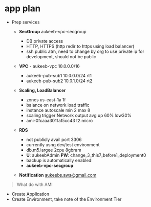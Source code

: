 # app plan

- Prep services
  - **SecGroup** aukeeb-vpc-secgroup
    - DB private access
    - HTTP, HTTPS (http redir to https using load balancer)
    - ssh public atm, need to change by org to use private ip for development, should not be public
  - **VPC** -  aukeeb-vpc 10.0.0.0/16
    - aukeeb-pub-sub1 10.0.0.0/24  rt1
    - aukeeb-pub-sub2 10.0.1.0/24  rt2

  - **Scaling, LoadBalancer**
    - zones us-east-1a 1f
    - balance on network load traffic
    - instance autoscale min 2 max 8
    - scaling trigger Network output avg up 60% low30%
    - ami-0fcaaa3011af5cc43 t2.micro
  - **RDS**
    - not publicly avail port 3306
    - currently usng dev/test environment
    - db.m5.largee 2cpu 8gbram
    - **U**: aukeebAdmin **PW**: change_3_this7_before1_deployment0
    - backup is automatically enabled
    - **aukeeb-vpc-secgroup**
  - **Notification** aukeebs.aws@gmail.com

> What do with AMI

- Create Application
- Create Environment, take note of the Environment Tier